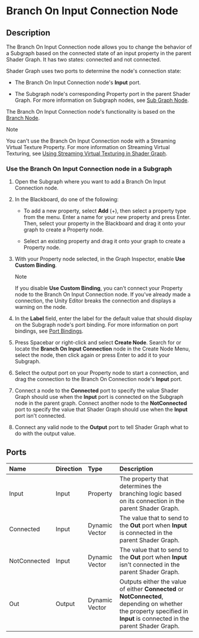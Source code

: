 # Branch On Input Connection Node

## Description
The Branch On Input Connection node allows you to change the behavior of a Subgraph based on the connected state of an input property in the parent Shader Graph. It has two states: connected and not connected.

Shader Graph uses two ports to determine the node's connection state:

- The Branch On Input Connection node's **Input** port.

- The Subgraph node's corresponding Property port in the parent Shader Graph. For more information on Subgraph nodes, see [Sub Graph Node](Sub-graph-Node).

The Branch On Input Connection node's functionality is based on the [Branch Node](Branch-Node).

> [!NOTE]
> You can't use the Branch On Input Connection node with a Streaming Virtual Texture Property. For more information on Streaming Virtual Texturing, see [Using Streaming Virtual Texturing in Shader Graph](https://docs.unity3d.com/Documentation/Manual/svt-use-in-shader-graph.html).

### Use the Branch On Input Connection node in a Subgraph

1. Open the Subgraph where you want to add a Branch On Input Connection node.

2. In the Blackboard, do one of the following:

    - To add a new property, select **Add** (+), then select a property type from the menu. Enter a name for your new property and press Enter. Then, select your property in the Blackboard and drag it onto your graph to create a Property node.

    - Select an existing property and drag it onto your graph to create a Property node.

3. With your Property node selected, in the Graph Inspector, enable **Use Custom Binding**.

    > [!NOTE]
    > If you disable **Use Custom Binding**, you can't connect your Property node to the Branch On Input Connection node. If you've already made a connection, the Unity Editor breaks the connection and displays a warning on the node.

4. In the **Label** field, enter the label for the default value that should display on the Subgraph node's port binding. For more information on port bindings, see [Port Bindings](Port-Bindings.md).

5. Press Spacebar or right-click and select **Create Node**. Search for or locate the **Branch On Input Connection** node in the Create Node Menu, select the node, then click again or press Enter to add it to your Subgraph.

6. Select the output port on your Property node to start a connection, and drag the connection to the Branch On Connection node's **Input** port.

7. Connect a node to the **Connected** port to specify the value Shader Graph should use when the **Input** port is connected on the Subgraph node in the parent graph. Connect another node to the **NotConnected** port to specify the value that Shader Graph should use when the **Input** port isn't connected.

8. Connect any valid node to the **Output** port to tell Shader Graph what to do with the output value.

## Ports

| **Name**     | **Direction** | **Type**          | **Description** |
| :---         | :---          | :------           | :----------     |
| Input        | Input         | Property          | The property that determines the branching logic based on its connection in the parent Shader Graph.         |
| Connected    | Input         | Dynamic Vector    | The value that to send to the **Out** port when **Input** is connected in the parent Shader Graph.       |
| NotConnected | Input         | Dynamic Vector    | The value that to send to the **Out** port when **Input** isn't connected in the parent Shader Graph.  |
| Out          | Output        | Dynamic Vector    | Outputs either the value of either **Connected** or **NotConnected**, depending on whether the property specified in **Input** is connected in the parent Shader Graph.        |
